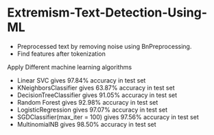 # Extremism-Text-Detection-Using-ML

* Preprocessed text by removing noise using BnPreprocessing.
* Find features after tokenization

Apply Different machine learning algorithms 
- Linear SVC gives 97.84% accuracy in test set
- KNeighborsClassifier gives 63.87% accuracy in test set
- DecisionTreeClassifier gives 91.05% accuracy in test set
- Random Forest gives 92.98% accuracy in test set
- LogisticRegression gives 97.07% accuracy in test set
- SGDClassifier(max_iter = 100) gives 97.56% accuracy in test set
- MultinomialNB gives 98.50% accuracy in test set
